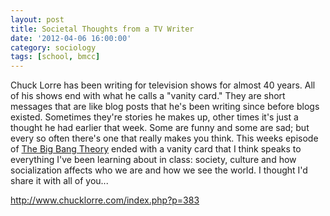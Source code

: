 ```yaml
---
layout: post
title: Societal Thoughts from a TV Writer
date: '2012-04-06 16:00:00'
category: sociology
tags: [school, bmcc]
---
```


Chuck Lorre has been writing for television shows for almost 40 years. All of his shows end with what he calls a "vanity card." They are short messages that are like blog posts that he's been writing since before blogs existed. Sometimes they're stories he makes up, other times it's just a thought he had earlier that week. Some are funny and some are sad; but every so often there's one that really makes you think. This weeks episode of [The Big Bang Theory](http://www.cbs.com/shows/big_bang_theory/) ended with a vanity card that I think speaks to everything I've been learning about in class: society, culture and how socialization affects who we are and how we see the world. I thought I'd share it with all of you...

http://www.chucklorre.com/index.php?p=383